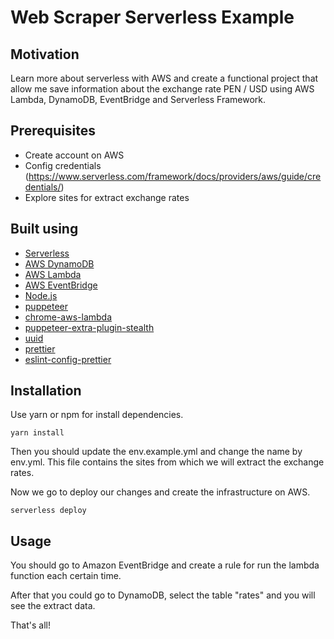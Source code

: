 # Web Scraper Serverless Example

## Motivation

Learn more about serverless with AWS and create a functional project that allow me save information about the exchange rate PEN / USD using AWS Lambda, DynamoDB, EventBridge and Serverless Framework.

## Prerequisites

- Create account on AWS
- Config credentials (https://www.serverless.com/framework/docs/providers/aws/guide/credentials/)
- Explore sites for extract exchange rates

## Built using

- [Serverless](https://www.serverless.com/)
- [AWS DynamoDB](https://aws.amazon.com/es/dynamodb/)
- [AWS Lambda](https://aws.amazon.com/es/lambda/)
- [AWS EventBridge](https://aws.amazon.com/es/eventbridge/)
- [Node.js](https://nodejs.org/en/)
- [puppeteer](https://github.com/puppeteer/puppeteer)
- [chrome-aws-lambda](https://github.com/alixaxel/chrome-aws-lambda)
- [puppeteer-extra-plugin-stealth](https://github.com/berstend/puppeteer-extra/tree/master/packages/puppeteer-extra-plugin-stealth)
- [uuid](https://github.com/uuidjs/uuid)
- [prettier](https://github.com/prettier/prettier)
- [eslint-config-prettier](https://github.com/prettier/eslint-config-prettier)

## Installation

Use yarn or npm for install dependencies.

```
yarn install
```

Then you should update the env.example.yml and change the name by env.yml. This file contains the sites from which we will extract the exchange rates.

Now we go to deploy our changes and create the infrastructure on AWS.

```
serverless deploy
```

## Usage

You should go to Amazon EventBridge and create a rule for run the lambda function each certain time.

After that you could go to DynamoDB, select the table "rates" and you will see the extract data.

That's all!
